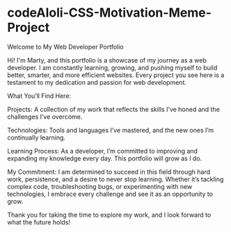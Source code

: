 # codeAIoli-CSS-Motivation-Meme-Project

Welcome to My Web Developer Portfolio

Hi! I'm Marty, and this portfolio is a showcase of my journey as a web developer. I am constantly learning, growing, and pushing myself to build better, smarter, and more efficient websites. Every project you see here is a testament to my dedication and passion for web development.

What You’ll Find Here:

Projects: A collection of my work that reflects the skills I’ve honed and the challenges I’ve overcome.

Technologies: Tools and languages I’ve mastered, and the new ones I’m continually learning.

Learning Process: As a developer, I’m committed to improving and expanding my knowledge every day. This portfolio will grow as I do.

My Commitment: I am determined to succeed in this field through hard work, persistence, and a desire to never stop learning. Whether it’s tackling complex code, troubleshooting bugs, or experimenting with new technologies, I embrace every challenge and see it as an opportunity to grow.

Thank you for taking the time to explore my work, and I look forward to what the future holds!
